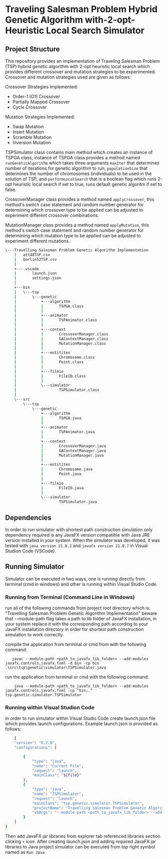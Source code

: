# Traveling Salesman Problem Hybrid Genetic Algorithm with-2-opt-Heuristic Local Search Simulator

## Project Structure 
This repository provides an implementation of Traveling Salesman Problem (TSP) hybrid genetic algorithm
with 2-opt heuristic local search which provides different crossover and mutation strategies to be experimented.
Crossover and mutation strategies used are given as follows:

Crossover Strategies Implemented:
- Order-1 (O1) Crossover
- Partially Mapped Crossover
- Cycle Crossover

Mutation Strategies Implemented:
- Swap Mutation
- Insert Mutation
- Scramble Mutation
- Inversion Mutation

TSPSimulator class contains main method which creates an instance of TSPGA class, 
instance of TSPGA class provides a method named `runGeneticAlgorithm` which takes three arguments 
`maxIter` that determines number of iterations for genetic algorithm to run, `populationSize` that 
determines the number of chromosomes (individuals) to be used in the solution of TSP, and `performLocalSearch`
that is a boolean flag which runs 2-opt heuristic local search if set to true, runs default genetic algoritm 
if set to false.

CrossoverManager class provides a method named `applyCrossover`, this method's switch case statement and 
random number generator for determining which crossover type to be applied can be adjusted to experiment 
different crossover combinations.


MutationManager class provides a method named `applyMutation`, this method's switch case statement and 
random number generator for determining which mutation type to be applied can be adjusted to experiment 
different mutations.


```bash
\---Travelling Salesman Problem Genetic Algorithm Implementation
    |   att48TSP.csv  
    |   berlin52TSP.csv  
    |  
    +---.vscode  
    |       launch.json  
    |       settings.json  
    |  
    +---bin  
    |   \---tsp  
    |       \---genetic  
    |           +---algorithm  
    |           |       TSPGA.class  
    |           |  
    |           +---animator  
    |           |       TSPAnimator.class  
    |           |  
    |           +---context  
    |           |       CrossoverManager.class  
    |           |       GAContextManager.class  
    |           |       MutationManager.class  
    |           |  
    |           +---entitites  
    |           |       Chromosome.class  
    |           |       Point.class  
    |           |  
    |           +---fileio  
    |           |       FileIO.class  
    |           |  
    |           \---simulator  
    |                   TSPSimulator.class  
    |  
    \---src  
        \---tsp  
            \---genetic  
                +---algorithm  
                |       TSPGA.java  
                |  
                +---animator  
                |       TSPAnimator.java  
                |  
                +---context  
                |       CrossoverManager.java  
                |       GAContextManager.java  
                |       MutationManager.java  
                |  
                +---entitites  
                |       Chromosome.java  
                |       Point.java  
                |  
                +---fileio  
                |       FileIO.java  
                |  
                \---simulator  
                        TSPSimulator.java  
```

## Dependencies
In order to run simulator with shortest path construction simulation only dependency required is any JavaFX
version compatible with Java JRE version installed in your system. When the simulator was developed, it was 
tested with `java version 21.0.2` and `javafx version 21.0.7` in Visual Studion Code (VSCode). 

## Running Simulator
Simulator can be executed in two ways, one is running directly from terminal (cmd in windows) and other is 
running within Visual Studio Code.

### Running from Terminal (Command Line in Windows)
run all of the following commands from project root directory which is: "Travelling Salesman Problem Genetic Algorithm Implementation"
beware that --module-path flag takes a path to lib folder of JavaFX installation, in your system replace it with the corresponding path 
according to your JavaFX installation directory in order for shortest path construction simulation to work correctly. 

 compile the application from terminal or cmd from with the following command:

 ```
    javac --module-path <path_to_javafx_lib_folder> --add-modules javafx.controls,javafx.fxml -d bin -cp bin .\src\tsp\genetic\simulator\TSPSimulator.java
 ```

run the application from terminal or cmd with the following command:

 ```
     java --module-path <path_to_javafx_lib_folder> --add-modules javafx.controls,javafx.fxml -cp "bin;." tsp.genetic.simulator.TSPSimulator
 ```

### Running within Visual Studion Code
In order to run simulator within Visual Studio Code create launch.json file which provides launch configurations.
Example launch.json is provided as follows: 

```bash
    {
    "version": "0.2.0",
    "configurations": [

        {
            "type": "java",
            "name": "Current File",
            "request": "launch",
            "mainClass": "${file}"
        },
        {
            "type": "java",
            "name": "TSPSimulator",
            "request": "launch",
            "mainClass": "tsp.genetic.simulator.TSPSimulator",
            "projectName": "Travelling Salesman Problem Genetic Algorithm Implementation",
            "vmArgs": "--module-path <path_to_javafx_lib_folder> --add-modules javafx.controls,javafx.fxml"
        }
    ]
}
```

Then add JavaFX jar libraries from explorer tab referenced libraries section clicking `+` icon.
After creating launch.json and adding required JavaFX jar libraries to Java project simulator can
be executed from top right symbol named as `Run Java`

